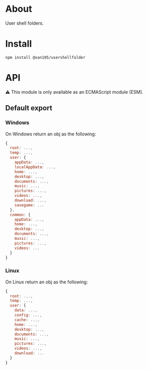 About
=====

User shell folders.

Install
=======

```
npm install @xan105/usershellfolder
```


API
===

⚠️ This module is only available as an ECMAScript module (ESM).

## Default export

### Windows

On Windows return an obj as the following:

```js
{
  root: ...,
  temp: ...,
  user: {
    appData: ...,
    localAppData: ...,
    home: ...,
    desktop: ...,
    documents: ...,
    music: ...,
    pictures: ...,
    videos: ...,
    download: ...,
    savegame: ...
  },
  common: {
    appData: ...,
    home: ...,
    desktop: ...,
    documents: ...,
    music: ...,
    pictures: ...,
    videos: ...
  }
}
```

### Linux

On Linux return an obj as the following:

```js
{
  root: ...,
  temp: ...,
  user: {
    data: ...,
    config: ...,
    cache: ...,
    home: ...,
    desktop: ...,
    documents: ...,
    music: ...,
    pictures: ...,
    videos: ...,
    download: ... 
  }
}
```
